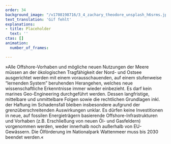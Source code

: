 ```yaml
---
order: 34
background_image: "/v1708198716/3_4_zachary_theodore_unsplash_h6srms.jpg"
text_translation: 'Gif fehlt'
explanations:
- title: Placeholder
  text: ''
ctas: []
animation:
  number_of_frames: 

---
```

»Alle Offshore-Vorhaben und mögliche neuen Nutzungen der Meere müssen an der ökologischen Tragfähigkeit der Nord- und Ostsee ausgerichtet werden mit einem vorausschauenden, auf einem stufenweise “lernenden System” beruhenden Herangehen, welches neue wissenschaftliche Erkenntnisse immer wieder einbezieht. Es darf kein marines Geo-Engineering durchgeführt werden. Dessen langfristige, mittelbare und unmittelbare Folgen sowie die rechtlichen Grundlagen inkl. der Haftung im Schadensfall bleiben insbesondere aufgrund der grenzüberschreitenden Auswirkungen unklar. Es dürfen keine Investitionen in neue, auf fossilen Energieträgern basierende Offshore-Infrastrukturen und Vorhaben (z.B. Erschließung von neuen Öl- und Gasfeldern) vorgenommen werden, weder innerhalb noch außerhalb von EU-Gewässern. Die Ölförderung im  Nationalpark Wattenmeer muss bis 2030 beendet werden.«